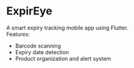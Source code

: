 # ExpirEye

A smart expiry tracking mobile app using Flutter.  
Features:
- Barcode scanning
- Expiry date detection
- Product organization and alert system
